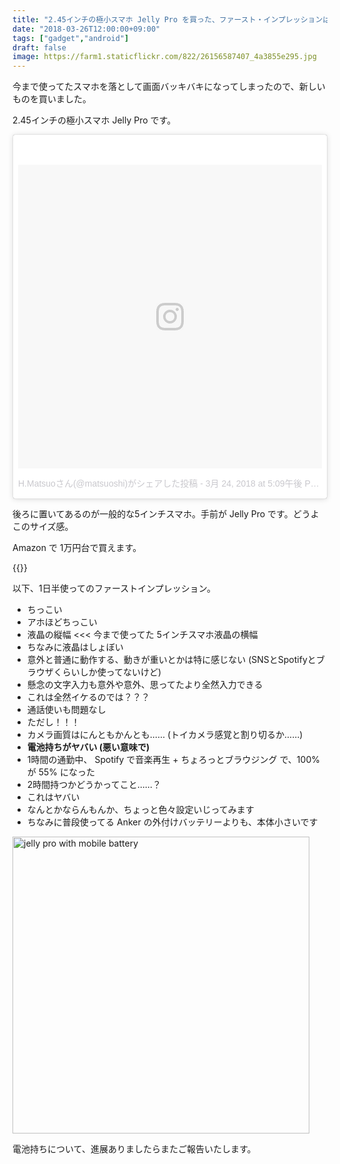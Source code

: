 ```yaml
---
title: "2.45インチの極小スマホ Jelly Pro を買った、ファースト・インプレッションは電池持ちが……"
date: "2018-03-26T12:00:00+09:00"
tags: ["gadget","android"]
draft: false
image: https://farm1.staticflickr.com/822/26156587407_4a3855e295.jpg
---
```


今まで使ってたスマホを落として画面バッキバキになってしまったので、新しいものを買いました。

2.45インチの極小スマホ Jelly Pro です。

<div class="embed">
<blockquote class="instagram-media" data-instgrm-permalink="https://www.instagram.com/p/Bgub1MbhA2R/" data-instgrm-version="8" style=" background:#FFF; border:0; border-radius:3px; box-shadow:0 0 1px 0 rgba(0,0,0,0.5),0 1px 10px 0 rgba(0,0,0,0.15); margin: 1px; max-width:658px; padding:0; width:99.375%; width:-webkit-calc(100% - 2px); width:calc(100% - 2px);"><div style="padding:8px;"> <div style=" background:#F8F8F8; line-height:0; margin-top:40px; padding:50.0% 0; text-align:center; width:100%;"> <div style=" background:url(data:image/png;base64,iVBORw0KGgoAAAANSUhEUgAAACwAAAAsCAMAAAApWqozAAAABGdBTUEAALGPC/xhBQAAAAFzUkdCAK7OHOkAAAAMUExURczMzPf399fX1+bm5mzY9AMAAADiSURBVDjLvZXbEsMgCES5/P8/t9FuRVCRmU73JWlzosgSIIZURCjo/ad+EQJJB4Hv8BFt+IDpQoCx1wjOSBFhh2XssxEIYn3ulI/6MNReE07UIWJEv8UEOWDS88LY97kqyTliJKKtuYBbruAyVh5wOHiXmpi5we58Ek028czwyuQdLKPG1Bkb4NnM+VeAnfHqn1k4+GPT6uGQcvu2h2OVuIf/gWUFyy8OWEpdyZSa3aVCqpVoVvzZZ2VTnn2wU8qzVjDDetO90GSy9mVLqtgYSy231MxrY6I2gGqjrTY0L8fxCxfCBbhWrsYYAAAAAElFTkSuQmCC); display:block; height:44px; margin:0 auto -44px; position:relative; top:-22px; width:44px;"></div></div><p style=" color:#c9c8cd; font-family:Arial,sans-serif; font-size:14px; line-height:17px; margin-bottom:0; margin-top:8px; overflow:hidden; padding:8px 0 7px; text-align:center; text-overflow:ellipsis; white-space:nowrap;"><a href="https://www.instagram.com/p/Bgub1MbhA2R/" style=" color:#c9c8cd; font-family:Arial,sans-serif; font-size:14px; font-style:normal; font-weight:normal; line-height:17px; text-decoration:none;" target="_blank">H.Matsuoさん(@matsuoshi)がシェアした投稿</a> - <time style=" font-family:Arial,sans-serif; font-size:14px; line-height:17px;" datetime="2018-03-25T00:09:07+00:00"> 3月 24, 2018 at 5:09午後 PDT</time></p></div></blockquote> <script async defer src="//www.instagram.com/embed.js"></script>
</div>

後ろに置いてあるのが一般的な5インチスマホ。手前が Jelly Pro です。どうよこのサイズ感。

Amazon で 1万円台で買えます。

{{<amazon asin="B0752CMXJM" image="https://images-fe.ssl-images-amazon.com/images/I/51MpHZE%2BFyL._SX522_.jpg">}}

以下、1日半使ってのファーストインプレッション。

- ちっこい
- アホほどちっこい
- 液晶の縦幅 <<< 今まで使ってた 5インチスマホ液晶の横幅
- ちなみに液晶はしょぼい
- 意外と普通に動作する、動きが重いとかは特に感じない (SNSとSpotifyとブラウザくらいしか使ってないけど)
- 懸念の文字入力も意外や意外、思ってたより全然入力できる
- これは全然イケるのでは？？？
- 通話使いも問題なし
- ただし！！！
- カメラ画質はにんともかんとも…… (トイカメラ感覚と割り切るか……)
- **電池持ちがヤバい (悪い意味で)**
- 1時間の通勤中、 Spotify で音楽再生 + ちょろっとブラウジング で、100% が 55% になった
- 2時間持つかどうかってこと……？
- これはヤバい
- なんとかならんもんか、ちょっと色々設定いじってみます
- ちなみに普段使ってる Anker の外付けバッテリーよりも、本体小さいです

<div class="embed">
<a data-flickr-embed="true"  href="https://www.flickr.com/photos/matsuoshi/26156587407/in/dateposted/" title="jelly pro with mobile battery"><img src="https://farm1.staticflickr.com/822/26156587407_4a3855e295.jpg" width="475" alt="jelly pro with mobile battery"></a>
</div>

電池持ちについて、進展ありましたらまたご報告いたします。
